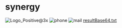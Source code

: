 # synergy
![Logo_Positive@3x](https://user-images.githubusercontent.com/105946669/171841262-244541f3-a9d9-4fbe-ad36-ee6f6e3241d2.png)
![phone](https://user-images.githubusercontent.com/105946669/171847227-78bf624d-ad3b-4607-a4c7-aa290fec6396.svg)
![mail](https://user-images.githubusercontent.com/105946669/171847570-bb337f8a-0fed-4b7e-a4f2-627c9c9f4b06.svg)
[resultBase64.txt](https://github.com/MikaNvj/synergy/files/8832547/resultBase64.txt)
